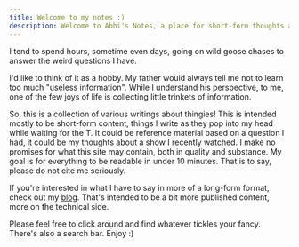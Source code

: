 ```yaml
---
title: Welcome to my notes :)
description: Welcome to Abhi's Notes, a place for short-form thoughts about thingies.
---
```


I tend to spend hours, sometime even days, going on wild goose chases to answer the weird questions I have.

I'd like to think of it as a hobby. My father would always tell me not to learn too much "useless information". While I understand his perspective, to me, one of the few joys of life is collecting little trinkets of information.

So, this is a collection of various writings about thingies! This is intended mostly to be short-form content, things I write as they pop into my head while waiting for the T. It could be reference material based on a question I had, it could be my thoughts about a show I recently watched. I make no promises for what this site may contain, both in quality and substance. My goal is for everything to be readable in under 10 minutes. That is to say, please do not cite me seriously.

If you're interested in what I have to say in more of a long-form format, check out my [blog](https://abhi.rodeo/blog). That's intended to be a bit more published content, more on the technical side. 

Please feel free to click around and find whatever tickles your fancy. There's also a search bar. Enjoy :)
